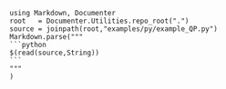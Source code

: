 ````@eval
using Markdown, Documenter
root   = Documenter.Utilities.repo_root(".")
source = joinpath(root,"examples/py/example_QP.py")
Markdown.parse("""
```python
$(read(source,String))
```
"""
)
````
